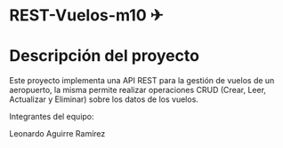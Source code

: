 # REST-Vuelos-m10 ✈

# Descripción del proyecto
Este proyecto implementa una API REST para la gestión de vuelos de un aeropuerto, la misma permite realizar operaciones CRUD (Crear, Leer, Actualizar y Eliminar) sobre los datos de los vuelos.

Integrantes del equipo:

Leonardo Aguirre Ramírez
